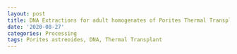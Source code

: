 ```yaml
---
layout: post
title: DNA Extractions for adult homogenates of Porites Thermal Transplant Batch 7
date: '2020-08-27'
categories: Processing
tags: Porites astreoides, DNA, Thermal Transplant
---
```

